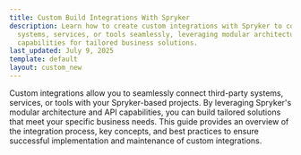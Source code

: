 ```yaml
---
title: Custom Build Integrations With Spryker
description: Learn how to create custom integrations with Spryker to connect third-party
  systems, services, or tools seamlessly, leveraging modular architecture and API
  capabilities for tailored business solutions.
last_updated: July 9, 2025
template: default
layout: custom_new
---
```


Custom integrations allow you to seamlessly connect third-party systems, services, or tools with your Spryker-based projects. By leveraging Spryker's modular architecture and API capabilities, you can build tailored solutions that meet your specific business needs. This guide provides an overview of the integration process, key concepts, and best practices to ensure successful implementation and maintenance of custom integrations.


